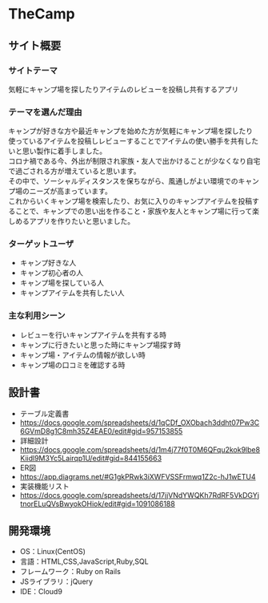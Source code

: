 # TheCamp

## サイト概要
### サイトテーマ
気軽にキャンプ場を探したりアイテムのレビューを投稿し共有するアプリ

### テーマを選んだ理由
キャンプが好きな方や最近キャンプを始めた方が気軽にキャンプ場を探したり<br>
使っているアイテムを投稿しレビューすることでアイテムの使い勝手を共有したいと思い製作に着手しました。<br>
コロナ禍である今、外出が制限され家族・友人で出かけることが少なくなり自宅で過ごされる方が増えていると思います。<br>
その中で、ソーシャルディスタンスを保ちながら、風通しがよい環境でのキャンプ場のニーズが高まっています。<br>
これからいくキャンプ場を検索したり、お気に入りのキャンプアイテムを投稿することで、キャンプでの思い出を作ること・家族や友人とキャンプ場に行って楽しめるアプリを作りたいと思いました。

### ターゲットユーザ
- キャンプ好きな人
- キャンプ初心者の人
- キャンプ場を探している人
- キャンプアイテムを共有したい人

### 主な利用シーン
- レビューを行いキャンプアイテムを共有する時
- キャンプに行きたいと思った時にキャンプ場探す時
- キャンプ場・アイテムの情報が欲しい時
- キャンプ場の口コミを確認する時

## 設計書
- テーブル定義書
- https://docs.google.com/spreadsheets/d/1qCDf_OXObach3ddht07Pw3C6GVmD8g1C8mh35Z4EAE0/edit#gid=957153855
- 詳細設計
- https://docs.google.com/spreadsheets/d/1m4j77f0T0M6QFqu2kok9lbe8Kiidl9M3Yc5Lairqp1U/edit#gid=844155663
- ER図
- https://app.diagrams.net/#G1gkPRwk3iXWFVSSFrmwq1Z2c-hJ1wETU4
- 実装機能リスト
- https://docs.google.com/spreadsheets/d/17jjVNdYWQKh7RdRF5VkDGYjtnorELuQVsBwyokOHiok/edit#gid=1091086188

## 開発環境
- OS：Linux(CentOS)
- 言語：HTML,CSS,JavaScript,Ruby,SQL
- フレームワーク：Ruby on Rails
- JSライブラリ：jQuery
- IDE：Cloud9

